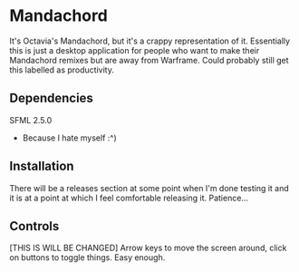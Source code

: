 # Mandachord  
It's Octavia's Mandachord, but it's a crappy representation of it. Essentially this is just a desktop application for people who want to make their Mandachord remixes but are away from Warframe. Could probably still get this labelled as productivity.  

## Dependencies  
SFML 2.5.0  
- Because I hate myself :^)

## Installation  
There will be a releases section at some point when I'm done testing it and it is at a point at which I feel comfortable releasing it. Patience...  

## Controls  
[THIS IS WILL BE CHANGED] Arrow keys to move the screen around, click on buttons to toggle things. Easy enough.
